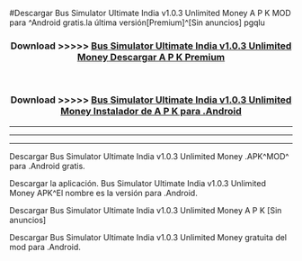 #Descargar Bus Simulator Ultimate India v1.0.3 Unlimited Money  A P K MOD para ^Android gratis.la última versión[Premium]^[Sin anuncios] pgqlu



<div align="center">
<h3>Download >>>>> <a href="https://es-web.web.app/?es= ${title}">Bus Simulator Ultimate India v1.0.3 Unlimited Money  Descargar A P K Premium</a></h3><br>

<h3>Download >>>>> <a href="https://es-web.web.app/?es= ${title}">Bus Simulator Ultimate India v1.0.3 Unlimited Money  Instalador de A P K para .Android</a></h3>
</div>


----------------------------------------------------------

----------------------------------------------------------

----------------------------------------------------------

Descargar Bus Simulator Ultimate India v1.0.3 Unlimited Money  .APK^MOD^ para .Android gratis.

Descargar la aplicación. Bus Simulator Ultimate India v1.0.3 Unlimited Money  APK^El nombre es la versión para .Android.

Descargar Bus Simulator Ultimate India v1.0.3 Unlimited Money  A P K [Sin anuncios]

Descargar Bus Simulator Ultimate India v1.0.3 Unlimited Money  gratuita del mod para .Android.